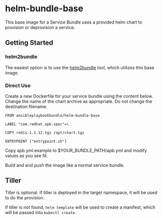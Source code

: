 # helm-bundle-base

This base image for a Service Bundle uses a provided helm chart to provision
or deprovision a service.


## Getting Started

### helm2bundle

The easiest option is to use the
[helm2bundle](https://github.com/ansibleplaybookbundle/helm2bundle) tool, which
utilizes this base image.

### Direct Use

Create a new Dockerfile for your service bundle using the content below. Change
the name of the chart archive as appropriate. Do not change the destination
filename.

```
FROM ansibleplaybookbundle/helm-bundle-base

LABEL "com.redhat.apb.spec"=\

COPY redis-1.1.12.tgz /opt/chart.tgz

ENTRYPOINT ["entrypoint.sh"]
```

Copy apb.yml.example to $YOUR_BUNDLE_PATH/apb.yml and modify values as you see fit.

Build and and push the image like a normal service bundle.

## Tiller

Tiller is optional. If tiller is deployed in the target namespace, it will be
used to do the provision.

If tiller is not found, `helm template` will be used to create a manifest,
which will be passed into `kubectl create`.
